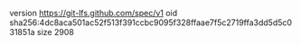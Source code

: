 version https://git-lfs.github.com/spec/v1
oid sha256:4dc8aca501ac52f513f391ccbc9095f328ffaae7f5c2719ffa3dd5d5c031851a
size 2908
